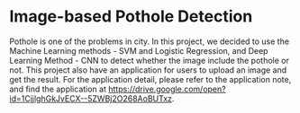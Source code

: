 # Image-based Pothole Detection
  Pothole is one of the problems in city. In this project, we decided to use the Machine Learning methods - SVM and Logistic Regression, and Deep Learning Method - CNN to detect whether the image include the pothole or not. 
  This project also have an application for users to upload an image and get the result. For the application detail, please refer to the application note, and find the application at https://drive.google.com/open?id=1CjjlghGkJvECX--5ZWBj2O268AoBUTxz.
